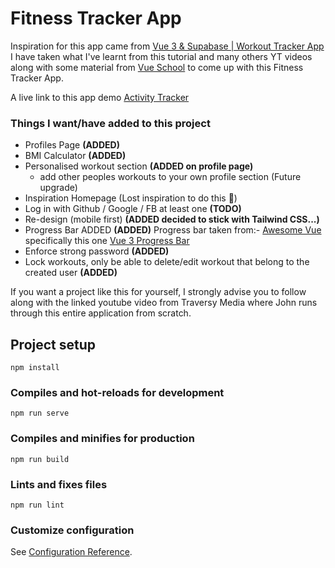 # Fitness Tracker App

Inspiration for this app came from [Vue 3 & Supabase | Workout Tracker App](https://www.youtube.com/watch?v=3tF0fGkd4ho)
I have taken what I've learnt from this tutorial and many others 
YT videos along with some material from [Vue School](https://vueschool.io/)
to come up with this Fitness Tracker App.

A live link to this app demo <a target="_blank" href="https://shens-activity-tracker.herokuapp.com/">Activity Tracker</a>

### Things I want/have added to this project
- Profiles Page **(ADDED)**
- BMI Calculator **(ADDED)**
- Personalised workout section **(ADDED on profile page)**
  - add other peoples workouts to your own profile section (Future upgrade)
- Inspiration Homepage (Lost inspiration to do this :rofl:)
- Log in with Github / Google / FB at least one **(TODO)**
- Re-design (mobile first) **(ADDED decided to stick with Tailwind CSS...)**
- Progress Bar ADDED **(ADDED)**
Progress bar taken from:- [Awesome Vue](https://awesome-vue.js.org/components-and-libraries/ui-components.html#progress-bar) specifically
this one [Vue 3 Progress Bar](https://github.com/marcoschulte/vue3-progress)
- Enforce strong password **(ADDED)**
- Lock workouts, only be able to delete/edit workout 
that belong to the created user **(ADDED)**

If you want a project like this for yourself, I strongly advise you to follow along with the linked
youtube video from Traversy Media where John runs through this entire application from scratch. 
## Project setup
```
npm install
```

### Compiles and hot-reloads for development
```
npm run serve
```


### Compiles and minifies for production
```
npm run build
```

### Lints and fixes files
```
npm run lint
```

### Customize configuration
See [Configuration Reference](https://cli.vuejs.org/config/).
